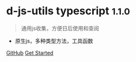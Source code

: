 # d-js-utils typescript <small>1.1.0</small>

> 通用js收集，方便日后使用和查阅

* 原生js，多种类型方法，工具函数

[GitHub](https://github.com/d-js-utils/)
[Get Started](/other/_about.md)
